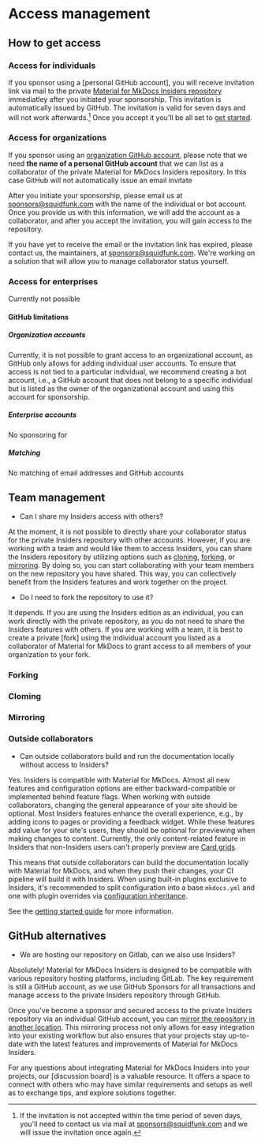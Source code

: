 # Access management


## How to get access

### Access for individuals

If you sponsor using a [personal GitHub account], you will receive invitation link
via mail to the private [Material for MkDocs Insiders repository] immediatley
after you initiated your sponsorship. This invitation is automatically issued by
GitHub. The invitation is valid for seven days and will not work afterwards.[^1]
Once you accept it you'll be all set to [get started].

  [^1]: If the invitation is not accepted within the time period of seven days,
  you'll need to contact us via mail at sponsors@squidfunk.com and we will issue
  the invitation once again.

  [perspnal GitHub account]: https://docs.github.com/en/get-started/learning-about-github/types-of-github-accounts#personal-accounts
  [Material for MkDocs Insiders repository]: https://github.com/squidfunk/mkdocs-material-insiders
  [get started]: ../toolkit/insiders-installation.md


### Access for organizations

If you sponsor using an [organization GitHub account], please note that we need
__the name of a personal GitHub account__ that we can list as a collaborator of
the private Material for MkDocs Insiders repository. In this case GitHub will
not automatically issue an email invitate



After you initiate your sponsorship, please email us at sponsors@squidfunk.com
with the name of the individual or bot account. Once you
provide us with this information, we will add the account as a collaborator, and
after you accept the invitation, you will gain access to the repository.

If you have yet to receive the email or the invitation link has expired, please
contact us, the maintainers, at sponsors@squidfunk.com. We're working on a
solution that will allow you to manage collaborator status yourself.

  [organization GitHub account]: https://docs.github.com/en/get-started/learning-about-github/types-of-github-accounts#organization-accounts

### Access for enterprises

Currently not possible


#### GitHub limitations

##### Organization accounts

Currently, it is not possible to grant access to an organizational account, as
GitHub only allows for adding individual user accounts. To ensure that access is
not tied to a particular individual, we recommend creating a bot account, i.e.,
a GitHub account that does not belong to a specific individual but is listed as
the owner of the organizational account and using this account for sponsorship.

##### Enterprise accounts

No sponsoring for

##### Matching

No matching of email addresses and GitHub accounts

#####

## Team management

- Can I share my Insiders access with others?

At the moment, it is not possible to directly share your collaborator status
for the private Insiders repository with other accounts. However, if you are
working with a team and would like them to access Insiders, you can share the
Insiders repository by utilizing options such as [cloning], [forking], or
[mirroring]. By doing so, you can start collaborating with your team members on
the new repository you have shared. This way, you can collectively benefit
from the Insiders features and work together on the project.

  [cloning]: https://docs.github.com/en/repositories/creating-and-managing-repositories/cloning-a-repository
  [forking]: https://docs.github.com/en/get-started/quickstart/fork-a-repo
  [mirroring]: https://docs.github.com/en/repositories/creating-and-managing-repositories/duplicating-a-repository

- Do I need to fork the repository to use it?

It depends. If you are using the Insiders edition as an individual, you can work
directly with the private repository, as you do not need to share the Insiders
features with others. If you are working with a team, it is best to create a
private [fork] using the individual account you listed as a collaborator of
Material for MkDocs to grant access to all members of your organization to
your fork.

### Forking

### Cloming

### Mirroring

### Outside collaborators

- Can outside collaborators build and run the documentation locally without access to Insiders?

Yes. Insiders is compatible with Material for MkDocs. Almost all new features
and configuration options are either backward-compatible or implemented behind
feature flags. When working with outside collaborators, changing the general
appearance of your site should be optional. Most Insiders features enhance the
overall experience, e.g., by adding icons to pages or providing a feedback
widget. While these features add value for your site's users, they should be
optional for previewing when making changes to content. Currently, the only
content-related feature in Insiders that non-Insiders users can't properly
preview are [Card grids].

This means that outside collaborators can build the documentation locally with
Material for MkDocs, and when they push their changes, your CI pipeline will
build it with Insiders. When using built-in plugins exclusive to Insiders, it's
recommended to split configuration into a base `mkdocs.yml` and one with plugin
overrides via [configuration inheritance].

See the [getting started guide] for more information.

  [configuration inheritance]: https://www.mkdocs.org/user-guide/configuration/#configuration-inheritance
  [getting started guide]: ../toolkit/insiders-installation.md#caveats
  [Card grids]: ../../reference/grids.md?h=grids#using-card-grids


## GitHub alternatives

- We are hosting our repository on Gitlab, can we also use Insiders?

Absolutely! Material for MkDocs Insiders is designed to be compatible with
various repository hosting platforms, including GitLab. The key requirement is
still a GitHub account, as we use GitHub Sponsors for all transactions and
manage access to the private Insiders repository through GitHub.

Once you've become a sponsor and secured access to the private Insiders
repository via an individual GitHub account, you can
[mirror the repository in another location]. This mirroring process not only
allows for easy integration into your existing workflow but also ensures that
your projects stay up-to-date with the latest features and improvements of
Material for MkDocs Insiders.

For any questions about integrating Material for MkDocs Insiders into your
projects, our [discussion board] is a valuable resource. It offers a space to
connect with others who may have similar requirements and setups as well as to
exchange tips, and explore solutions together.

  [mirror the repository in another location]: https://docs.github.com/en/repositories/creating-and-managing-repositories/duplicating-a-repository#mirroring-a-repository-in-another-location

